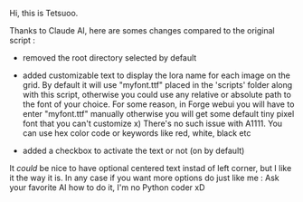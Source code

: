 Hi, this is Tetsuoo.

Thanks to Claude AI, here are somes changes compared to the original script :

- removed the root directory selected by default

- added customizable text to display the lora name for each image on the grid. By default it will use "myfont.ttf" placed in the 'scripts' folder along with this script, otherwise you could use any relative or absolute path to the font of your choice. For some reason, in Forge webui you will have to enter "myfont.ttf" manually otherwise you will get some default tiny pixel font that you can't customize x)
There's no such issue with A1111.
You can use hex color code or keywords like red, white, black etc

- added a checkbox to activate the text or not (on by default)


It *could* be nice to have optional centered text instad of left corner, but I like it the way it is. In any case if you want more options do just like me : Ask your favorite AI how to do it, I'm no Python coder xD